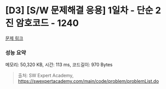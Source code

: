 # [D3] [S/W 문제해결 응용] 1일차 - 단순 2진 암호코드 - 1240 

[문제 링크](https://swexpertacademy.com/main/code/problem/problemDetail.do?contestProbId=AV15FZuqAL4CFAYD) 

### 성능 요약

메모리: 50,320 KB, 시간: 113 ms, 코드길이: 970 Bytes



> 출처: SW Expert Academy, https://swexpertacademy.com/main/code/problem/problemList.do